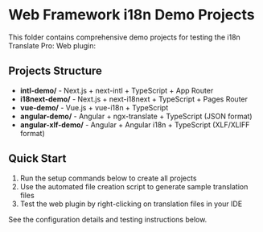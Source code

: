 # Web Framework i18n Demo Projects

This folder contains comprehensive demo projects for testing the i18n Translate Pro: Web plugin:

## Projects Structure

- **intl-demo/** - Next.js + next-intl + TypeScript + App Router
- **i18next-demo/** - Next.js + next-i18next + TypeScript + Pages Router
- **vue-demo/** - Vue.js + vue-i18n + TypeScript
- **angular-demo/** - Angular + ngx-translate + TypeScript (JSON format)
- **angular-xlf-demo/** - Angular + Angular i18n + TypeScript (XLF/XLIFF format)

## Quick Start

1. Run the setup commands below to create all projects
2. Use the automated file creation script to generate sample translation files
3. Test the web plugin by right-clicking on translation files in your IDE

See the configuration details and testing instructions below.
